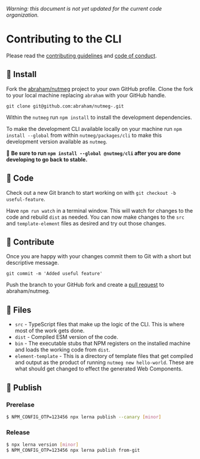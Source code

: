 _Warning: this document is not yet updated for the current code organization._

# Contributing to the CLI

Please read the [contributing guidelines](https://github.com/abraham/nutmeg/blob/HEAD/CONTRIBUTING.md) and [code of conduct](https://github.com/abraham/nutmeg/blob/HEAD/CODE_OF_CONDUCT.md).

## 🔽 Install

Fork the [abraham/nutmeg](https://github.com/abraham/nutmeg) project to your own GitHub profile. Clone the fork to your local machine replacing `abraham` with your GitHub handle.

```
git clone git@github.com:abraham/nutmeg-.git
```

Within the `nutmeg` run `npm install` to install the development dependencies.

To make the development CLI available locally on your machine run `npm install --global` from within `nutmeg/packages/cli` to make this development version available as `nutmeg`.

🚧 **Be sure to run `npm install --global @nutmeg/cli` after you are done developing to go back to stable.**

## 🌱 Code

Check out a new Git branch to start working on with `git checkout -b useful-feature`.

Have `npm run watch` in a terminal window. This will watch for changes to the code and rebuild `dist` as needed. You can now make changes to the `src` and `template-element` files as desired and try out those changes.

## 👐 Contribute

Once you are happy with your changes commit them to Git with a short but descriptive message.

```
git commit -m 'Added useful feature'
```

Push the branch to your GitHub fork and create a [pull request](https://github.com/abraham/nutmeg/pulls) to abraham/nutmeg.

## 📁 Files

- `src` - TypeScript files that make up the logic of the CLI. This is where most of the work gets done.
- `dist` - Compiled ESM version of the code.
- `bin` - The executable stubs that NPM registers on the installed machine and loads the working code from `dist`.
- `element-template` - This is a directory of template files that get compiled and output as the product of running `nutmeg new hello-world`. These are what should get changed to effect the generated Web Components.

## 📰 Publish

### Prerelase

```bash
$ NPM_CONFIG_OTP=123456 npx lerna publish --canary [minor]
```

### Release

```bash
$ npx lerna version [minor]
$ NPM_CONFIG_OTP=123456 npx lerna publish from-git
```
